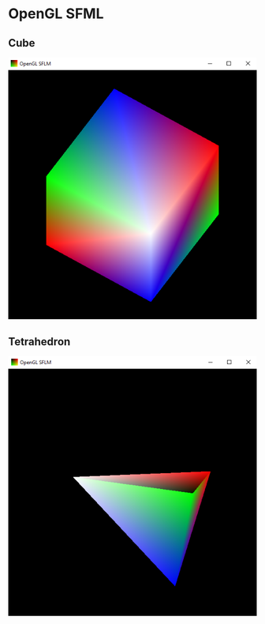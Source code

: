 # OpenGL SFML

## Cube
![plot](../images/cube_SFML.png)	

## Tetrahedron
![plot](../images/tetrahedron_SFML.png)
	
 
